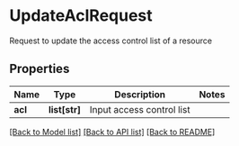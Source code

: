 # UpdateAclRequest

Request to update the access control list of a resource
## Properties
Name | Type | Description | Notes
------------ | ------------- | ------------- | -------------
**acl** | **list[str]** | Input access control list | 

[[Back to Model list]](../README.md#documentation-for-models) [[Back to API list]](../README.md#documentation-for-api-endpoints) [[Back to README]](../README.md)


